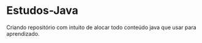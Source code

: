 # Estudos-Java
Criando repositório com intuito de alocar todo conteúdo java que usar para aprendizado.
